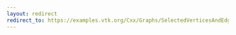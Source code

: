 ```yaml
---
layout: redirect
redirect_to: https://examples.vtk.org/Cxx/Graphs/SelectedVerticesAndEdges/
---
```

